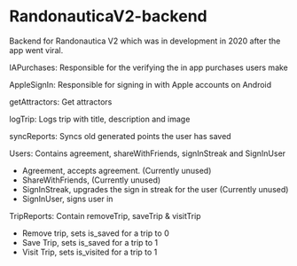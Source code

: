 # RandonauticaV2-backend
Backend for Randonautica V2 which was in development in 2020 after the app went viral.


IAPurchases: Responsible for the verifying the in app purchases users make

AppleSignIn: Responsible for signing in with Apple accounts on Android

getAttractors: Get attractors

logTrip: Logs trip with title, description and image

syncReports: Syncs old generated points the user has saved

Users: Contains agreement, shareWithFriends, signInStreak and SignInUser

- Agreement, accepts agreement. (Currently unused)
- ShareWithFriends, (Currently unused)
- SignInStreak, upgrades the sign in streak for the user (Currently unused)
- SignInUser, signs user in

TripReports: Contain removeTrip, saveTrip & visitTrip
- Remove trip, sets is_saved for a trip to 0
- Save Trip, sets is_saved for a trip to 1
- Visit Trip, sets is_visited for a trip to 1
